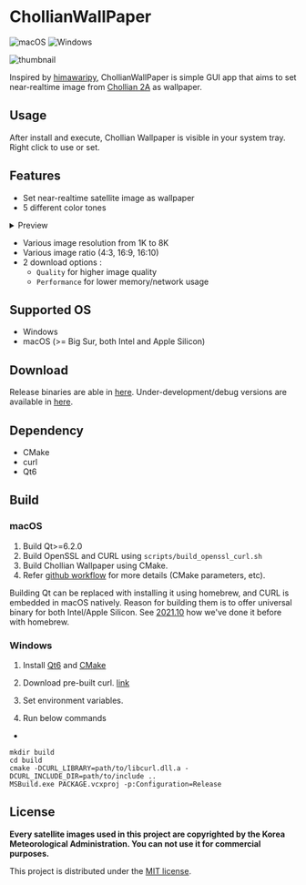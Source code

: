 # ChollianWallPaper

![macOS](https://github.com/pjessesco/ChollianWallPaper/actions/workflows/macOS.yml/badge.svg)
![Windows](https://github.com/pjessesco/ChollianWallPaper/actions/workflows/windows.yml/badge.svg)

![thumbnail](https://user-images.githubusercontent.com/11532321/135660418-79c9fd8f-a302-4ffa-b7cc-677e965657f8.gif)


Inspired by [himawaripy](https://github.com/boramalper/himawaripy), ChollianWallPaper is simple GUI app that aims to set near-realtime image from [Chollian 2A](https://en.wikipedia.org/wiki/Chollian) as wallpaper.


## Usage
After install and execute, Chollian Wallpaper is visible in your system tray. Right click to use or set.



## Features
 - Set near-realtime satellite image as wallpaper
 - 5 different color tones
<details>
  <summary>Preview</summary>
 
RGB True, Natural
![color tone](https://user-images.githubusercontent.com/11532321/135794556-d5fbc00f-a29c-457f-91fe-0dfcb02a05b8.png)
 
Water Vapor
![wv](https://user-images.githubusercontent.com/11532321/146769555-ffe4242d-a4a2-4fc0-8ceb-7bd85da0e48d.png)

Cloud
![cloud](https://user-images.githubusercontent.com/11532321/146769563-1a3134f2-12e9-4500-9f52-841b7355d8d3.png)

Ash
![ash](https://user-images.githubusercontent.com/11532321/146769571-eafa21ba-aee0-4651-b0ca-dd510e68d4a3.png)
</details>

 - Various image resolution from 1K to 8K
 - Various image ratio (4:3, 16:9, 16:10)
 - 2 download options :
     - `Quality` for higher image quality
     - `Performance` for lower memory/network usage


## Supported OS
- Windows
- macOS (>= Big Sur, both Intel and Apple Silicon)


## Download

Release binaries are able in [here](https://github.com/pjessesco/ChollianWallPaper/releases/).
Under-development/debug versions are available in [here](https://github.com/pjessesco/ChollianWallPaper/actions).


## Dependency

- CMake
- curl
- Qt6

 
## Build

### macOS
 
1. Build Qt>=6.2.0 
2. Build OpenSSL and CURL using `scripts/build_openssl_curl.sh` 
3. Build Chollian Wallpaper using CMake.
4. Refer [github workflow](https://github.com/pjessesco/ChollianWallPaper/blob/main/.github/workflows/macOS.yml) for more details (CMake parameters, etc).


Building Qt can be replaced with installing it using homebrew, and CURL is embedded in macOS natively. Reason for building them is to offer universal binary for both Intel/Apple Silicon. See [2021.10](https://github.com/pjessesco/ChollianWallPaper/tree/2021.10) how we've done it before with homebrew.


### Windows

1. Install [Qt6](https://www.qt.io/download-qt-installer) and [CMake](https://cmake.org/download/)

2. Download pre-built curl. [link](https://curl.se/download.html)

3. Set environment variables.

4. Run below commands

-

    mkdir build
    cd build
    cmake -DCURL_LIBRARY=path/to/libcurl.dll.a -DCURL_INCLUDE_DIR=path/to/include ..
    MSBuild.exe PACKAGE.vcxproj -p:Configuration=Release


## License

**Every satellite images used in this project are copyrighted by the Korea Meteorological Administration. You can not use it for commercial purposes.**

This project is distributed under the [MIT license](https://github.com/pjessesco/ChollianWallPaper/blob/main/LICENSE).



